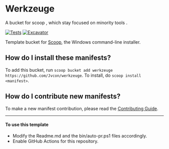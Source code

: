 # Werkzeuge

A bucket for scoop , which stay focused on minority tools .

<!-- Uncomment the following line after replacing placeholders -->
[![Tests](https://github.com/Jvcon/werkzeuge/actions/workflows/ci.yml/badge.svg)](https://github.com/Jvcon/werkzeuge/actions/workflows/ci.yml) [![Excavator](https://github.com/Jvcon/werkzeuge/actions/workflows/excavator.yml/badge.svg)](https://github.com/Jvcon/werkzeuge/actions/workflows/excavator.yml)

Template bucket for [Scoop](https://scoop.sh), the Windows command-line installer.

How do I install these manifests?
---------------------------------

To add this bucket, run `scoop bucket add werkzeuge https://github.com/Jvcon/werkzeuge`. To install, do `scoop install <manifest>`.

How do I contribute new manifests?
----------------------------------

To make a new manifest contribution, please read the [Contributing Guide](https://github.com/ScoopInstaller/.github/blob/main/.github/CONTRIBUTING.md).

----
#### To use this template

- Modify the Readme.md and the bin/auto-pr.ps1 files accordingly.
- Enable GitHub Actions for this repository.
